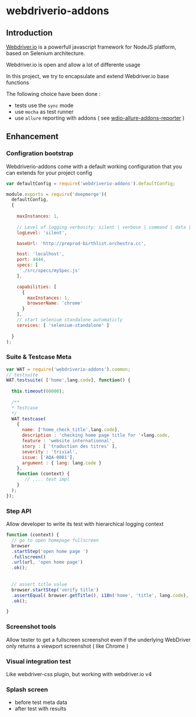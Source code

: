 # webdriverio-addons

## Introduction

[Webdriver.io](http://webdriver.io/) is a powerfull javascript framework for NodeJS platform, based on Selenium architecture.

Webdriver.io is open and allow a lot of differente usage

In this project, we try to encapsulate and extend Webdriver.io base functions

The following choice have been done :
- tests use the `sync` mode
- use `mocha` as test runner
- use `allure` reporting with addons ( see [wdio-allure-addons-reporter](https://github.com/evrycollin/wdio-allure-addons-reporter) )

## Enhancement 

### Configration bootstrap
Webdriverio-addons come with a default working configuration that you can extends for your project config 

```javascript
var defaultConfig = require('webdriverio-addons').defaultConfig;

module.exports = require('deepmerge')( 
  defaultConfig, 
  {
  
    maxInstances: 1,
       
    // Level of logging verbosity: silent | verbose | command | data | result | error
    logLevel: 'silent',

    baseUrl: 'http://preprod-birthlist.orchestra.cc',

    host: 'localhost',
    port: 4444,
    specs: [
     './src/specs/mySpec.js'
    ],

    capabilities: [
      {
        maxInstances: 1,
        browserName: 'chrome'
      }
    ],
    // start selenium standalone automaticly
    services: [ 'selenium-standalone' ]
    
  }
);
```

### Suite & Testcase Meta
```javascript
var WAT = require('webdriverio-addons').common;
// testsuite
WAT.testsuite( ['home',lang.code], function() {
  
  this.timeout(60000);
  
  /**
  * Testcase
  */
  WAT.testcase(
    {
      name: ['home_check_title',lang.code],
      description : 'checking home page title for '+lang.code,
      feature : 'website internationnal',
      story : [ 'traduction des titres' ],
      severity : 'trivial',
      issue: ['AQA-0001'],
      argument : { lang: lang.code }
    },
    function (context) {
       // .... test impl
    }
  );
});
```

### Step API

Allow developer to write its test with hierarchical logging context

```javascript
function (context) {
  // go to open homepage fullscreen
  browser
  .startStep('open home page ')
  .fullscreen()
  .url(url, 'open home page')
  .ok();
  
  
  // assert title value
  browser.startStep('verify title')
  .assertEqual( browser.getTitle(), i18n('home', 'title', lang.code), 'check window title')
  .ok();

}
```

### Screenshot tools
Allow tester to get a fullscreen screenshot even if the underlying WebDriver only returns a viewport screenshot ( like Chrome )

### Visual integration test

Like webdriver-css plugin, but working with webdriver.io v4

### Splash screen
- before test meta data
- after test with results

